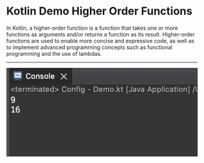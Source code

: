 # Kotlin Demo Higher Order Functions

In Kotlin, a higher-order function is a function that takes one or more functions as arguments and/or returns a function as its result. Higher-order functions are used to enable more concise and expressive code, as well as to implement advanced programming concepts such as functional programming and the use of lambdas.

___

[![Vaibhav Mojidra - 1.jpeg](https://raw.githubusercontent.com/VaibhavMojidra/Kotlin---Demo-Higher-Order-Functions/master/output/1.jpeg "Vaibhav Mojidra")](https://vaibhavmojidra.github.io/site/)